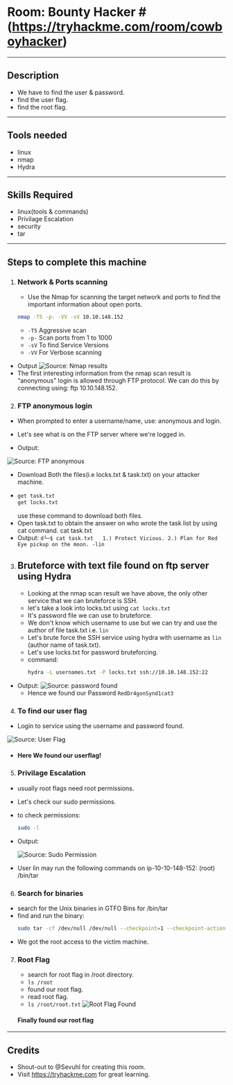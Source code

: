# Room: Bounty Hacker # (https://tryhackme.com/room/cowboyhacker)
---
## Description ##
- We have to find the user & password.
- find the user flag.
- find the root flag.
---
## Tools needed ## 
- linux
- nmap
- Hydra
---
## Skills Required ##
- linux(tools & commands)
- Privilage Escalation
- security
- tar
---
## Steps to complete this machine ##

1. ### Network & Ports scanning ###
   - Use the Nmap for scanning the target network and ports to find the important information about open ports.
   ```bash
   nmap -T5 -p- -VV -sV 10.10.148.152
   ```
   - `-T5` Aggressive scan
   - `-p-` Scan ports from 1 to 1000
   - `-sV` To find Service Versions
   - `-VV` For Verbose scanning
 - Output
   ![Source: Nmap results](screenshots/NmapResult.png)
 - The first interesting information from the nmap scan result is “anonymous” login is allowed through FTP protocol. We can do this by connecting using: ftp 10.10.148.152.
   
 2. ### FTP anonymous login ###
   - When prompted to enter a username/name, use: anonymous and login.
   - Let's see what is on the FTP server where we're logged in.
     
   - Output:
  
   ![Source: FTP anonymous](screenshots/ftp.png)

   - Download Both the files(i.e locks.txt & task.txt) on your attacker machine.
   - ```bash
     get task.txt
     get locks.txt
     ```
     use these command to download both files.
   - Open task.txt to obtain the answer on who wrote the task list by using cat command. cat task.txt
   - Output: 
    `d└─$ cat task.txt  
      1.) Protect Vicious.
      2.) Plan for Red Eye pickup on the moon.
      -lin`
     
  3. ## Bruteforce with text file found on ftp server using Hydra ##

     - Looking at the nmap scan result we have above, the only other service that we can bruteforce is SSH.
     - let's take a look into locks.txt using `cat locks.txt`
     - It's password file we can use to bruteforce.
     - We don't know which username to use but we can try and use the author of file task.txt i.e. `lin`
     - Let's brute force the SSH service using hydra with username as `lin` (author name of task.txt).
     - Let's use locks.txt for password bruteforcing.
     - command:
       ```bash
       hydra -L usernames.txt -P locks.txt ssh://10.10.148.152:22
       ```
       
   - Output:
       ![Source: password found](screenshots/pass.png)
     - Hence we found our Password `RedDr4gonSynd1cat3`
       
  4. ### To find our user flag ###
  - Login to service using the username and password found.
    
![Source: User Flag](screenshots/userflag.png)

   - #### Here We found our userflag! ####

  5. ### Privilage Escalation ###
   - usually root flags need root permissions.
   - Let's check our sudo permissions.
   - to check permissions:
     ```bash
     sudo -l
     ```
     
   - Output:
     
     ![Source: Sudo Permission](screenshots/sudoperm.png)

   - User lin may run the following commands on ip-10-10-148-152:
    (root) /bin/tar
      
  6. ### Search for binaries ###

   - search for the Unix binaries in GTFO Bins for /bin/tar
   - find and run the binary:
     ```bash
     sudo tar -cf /dev/null /dev/null --checkpoint=1 --checkpoint-action=exec=/bin/sh
     ```
   - We got the root access to the victim machine.

   7. ### Root Flag ###
      - search for root flag in /root directory.
      - `ls /root`
      - found our root flag.
      - read root flag.
      - `ls /root/root.txt`
        ![Root Flag Found](screenshots/root.png)

      #### Finally found our root flag ####
---
## Credits ##
- Shout-out to @Sevuhl for creating this room.
- Visit https://tryhackme.com for great learning.
  
